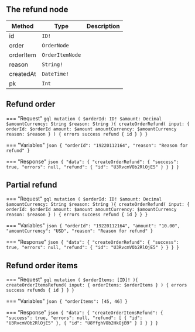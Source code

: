## The refund node

| Method    | Type            | Description |
| --------- | --------------- | ----------- |
| id        | `ID!`           |
| order     | `OrderNode `    |
| orderItem | `OrderItemNode` |
| reason    | `String!`       |
| createdAt | `DateTime!`     |
| pk        | `Int`           |



## Refund order

=== "Request"
    ```gql
    mutation (
      $orderId: ID!
      $amount: Decimal
      $amountCurrency: String
      $reason: String
    ){
      createOrderRefund(
        input: {
          orderId: $orderId
          amount: $amount
          amountCurrency: $amountCurrency
          reason: $reason
        }
      ) {
        errors
        success
        refund {
          id
        }
      }
    }
    ```

=== "Variables"
    ```json
    {
      "orderId": "19220112164",
      "reason": "Reason for refund"
    }
    ```

=== "Response"
    ```json
    {
        "data": {
            "createOrderRefund": {
                "success": true,
                "errors": null,
                "refund": {
                  "id": "U3RvcmVOb2RlOjE5"
                }
            }
        }
    }
    ```

## Partial refund

=== "Request"
    ```gql
    mutation (
      $orderId: ID!
      $amount: Decimal
      $amountCurrency: String
      $reason: String
    ){
      createOrderRefund(
        input: {
          orderId: $orderId
          amount: $amount
          amountCurrency: $amountCurrency
          reason: $reason
        }
      ) {
        errors
        success
        refund {
          id
        }
      }
    }
    ```

=== "Variables"
    ```json
    {
      "orderId": "19220112164",
      "amount": "10.00",
      "amountCurrency": "USD",
      "reason": "Reason for refund"
    }
    ```

=== "Response"
    ```json
    {
        "data": {
            "createOrderRefund": {
                "success": true,
                "errors": null,
                "refund": {
                  "id": "U3RvcmVOb2RlOjE5"
                }
            }
        }
    }
    ```


## Refund order items

=== "Request"
    ```gql
    mutation (
      $orderItems: [ID]!
    ){
      createOrderItemsRefund(
        input: {
          orderItems: $orderItems
        }
      ) {
        errors
        success
        refunds {
          id
        }
      }
    }
    ```

=== "Variables"
    ```json
    {
      "orderItems": [45, 46]
    }
    ```

=== "Response"
    ```json
    {
        "data": {
            "createOrderItemsRefund": {
                "success": true,
                "errors": null,
                "refund": [
                  {
                    "id": "U3RvcmVOb2RlOjE5"
                  },
                  {
                    "id": "U8YfghVOb2HkOjB9"
                  }
                ]
            }
        }
    }
    ```

